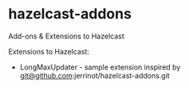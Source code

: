 hazelcast-addons
================

Add-ons &amp; Extensions to Hazelcast

Extensions to Hazelcast:
- LongMaxUpdater - sample extension inspired by git@github.com:jerrinot/hazelcast-addons.git
